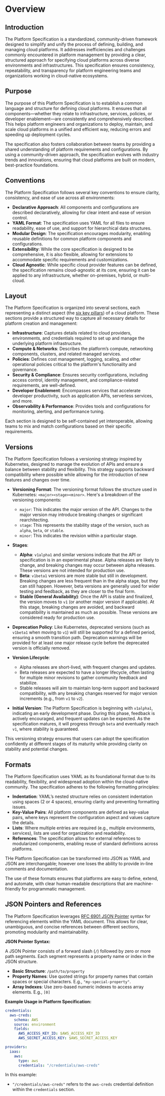 # Overview

## Introduction

The Platform Specification is a standardized, community-driven framework designed to simplify and unify the process of defining, building, and managing cloud platforms. It addresses inefficiencies and challenges commonly encountered in platform management by providing a clear, structured approach for specifying cloud platforms across diverse environments and infrastructures. This specification ensures consistency, repeatability, and transparency for platform engineering teams and organizations working in cloud-native ecosystems.

## Purpose

The purpose of this Platform Specification is to establish a common language and structure for defining cloud platforms. It ensures that all components—whether they relate to infrastructure, services, policies, or developer enablement—are consistently and comprehensively described. This helps platform engineers and organizations to deploy, maintain, and scale cloud platforms in a unified and efficient way, reducing errors and speeding up deployment cycles.

The specification also fosters collaboration between teams by providing a shared understanding of platform requirements and configurations. By using a community-driven approach, the specification evolves with industry trends and innovations, ensuring that cloud platforms are built on modern, best-practice foundations.

## Conventions

The Platform Specification follows several key conventions to ensure clarity, consistency, and ease of use across all environments:

- **Declarative Approach**: All components and configurations are described declaratively, allowing for clear intent and ease of version control.
- **YAML Format**: The specification uses YAML for all files to ensure readability, ease of use, and support for hierarchical data structures.
- **Modular Design**: The specification encourages modularity, enabling reusable definitions for common platform components and configurations.
- **Extensibility**: While the core specification is designed to be comprehensive, it is also flexible, allowing for extensions to accommodate specific requirements and customizations.
- **Cloud Agnostic**: While specific cloud provider features can be defined, the specification remains cloud-agnostic at its core, ensuring it can be applied to any infrastructure, whether on-premises, hybrid, or multi-cloud.

## Layout

The Platform Specification is organized into several sections, each representing a distinct aspect (the [six key pillars](../background/key-pillars)) of a cloud platform. These sections provide a structured way to capture all necessary details for platform creation and management:

- **Infrastructure**: Captures details related to cloud providers, environments, and credentials required to set up and manage the underlying platform infrastructure.
- **Compute & Networks**: Describes the platform’s compute, networking components, clusters, and related managed services.
- **Policies**: Defines cost management, logging, scaling, and other operational policies critical to the platform's functionality and governance.
- **Security & Compliance**: Ensures security configurations, including access control, identity management, and compliance-related requirements, are well-defined.
- **Developer Enablement**: Encompasses services that accelerate developer productivity, such as application APIs, serverless services, and more.
- **Observability & Performance**: Provides tools and configurations for monitoring, alerting, and performance tuning.

Each section is designed to be self-contained yet interoperable, allowing teams to mix and match configurations based on their specific requirements.

## Versions

The Platform Specification follows a versioning strategy inspired by Kubernetes, designed to manage the evolution of APIs and ensure a balance between stability and flexibility. This strategy supports backward compatibility where possible while allowing for the introduction of new features and changes over time.

- **Versioning Format**: The versioning format follows the structure used in Kubernetes: `<major><stage><minor>`. Here's a breakdown of the versioning components:

  - `major`: This indicates the major version of the API. Changes to the major version may introduce breaking changes or significant rearchitecting.
  - `stage`: This represents the stability stage of the version, such as `alpha`, `beta`, or `stable`.
  - `minor`: This indicates the revision within a particular stage.

- **Stages**:
  - **Alpha**: `v1alpha1` and similar versions indicate that the API or specification is in an experimental phase. Alpha releases are likely to change, and breaking changes may occur between alpha releases. These versions are not intended for production use.
  - **Beta**: `v1beta1` versions are more stable but still in development. Breaking changes are less frequent than in the alpha stage, but they can still happen. However, beta versions are generally used for wider testing and feedback, as they are closer to the final form.
  - **Stable (General Availability)**: Once the API is stable and finalized, the version moves to `v1` (or another major version if applicable). At this stage, breaking changes are avoided, and backward compatibility is maintained as much as possible. These versions are considered ready for production use.

- **Deprecation Policy**: Like Kubernetes, deprecated versions (such as `v1beta1` when moving to `v1`) will still be supported for a defined period, ensuring a smooth transition path. Deprecation warnings will be provided for at least one major release cycle before the deprecated version is officially removed.

- **Version Lifecycle**:
  - Alpha releases are short-lived, with frequent changes and updates.
  - Beta releases are expected to have a longer lifecycle, often lasting for multiple minor revisions to gather community feedback and stabilize.
  - Stable releases will aim to maintain long-term support and backward compatibility, with any breaking changes reserved for major version increments (e.g., from `v1` to `v2`).

- **Initial Version**: The Platform Specification is beginning with `v1alpha1`, indicating an early development phase. During this phase, feedback is actively encouraged, and frequent updates can be expected. As the specification matures, it will progress through `beta` and eventually reach `v1`, where stability is guaranteed.

This versioning strategy ensures that users can adopt the specification confidently at different stages of its maturity while providing clarity on stability and potential changes.

## Formats

The Platform Specification uses YAML as its foundational format due to its readability, flexibility, and widespread adoption within the cloud-native community. The specification adheres to the following formatting principles:

- **Indentation**: YAML’s nested structure relies on consistent indentation using spaces (2 or 4 spaces), ensuring clarity and preventing formatting issues.
- **Key-Value Pairs**: All platform components are defined as key-value pairs, where keys represent the configuration aspect and values capture the details.
- **Lists**: Where multiple entries are required (e.g., multiple environments, services), lists are used for organization and readability.
- **References**: The specification allows for external references to modularized components, enabling reuse of standard definitions across platforms.

THe Platform Specification can be transformed into JSON as YAML and JSON are interchangable; however one loses the ability to provide in-line comments and documentation.

The use of these formats ensures that platforms are easy to define, extend, and automate, with clear human-readable descriptions that are machine-friendly for programmatic management.

## JSON Pointers and References

The Platform Specification leverages [RFC 6901 JSON Pointer](https://datatracker.ietf.org/doc/html/rfc6901) syntax for referencing elements within the YAML document. This allows for clear, unambiguous, and concise references between different sections, promoting modularity and maintainability.


**JSON Pointer Syntax:**

A JSON Pointer consists of a forward slash (`/`) followed by zero or more path segments. Each segment represents a property name or index in the JSON structure. 

* **Basic Structure**: `/path/to/property`
* **Property Names**: Use quoted strings for property names that contain spaces or special characters.  E.g., `"my-special-property"`.
* **Array Indexes**:  Use zero-based numeric indexes to access array elements. E.g., `[0]`

**Example Usage in Platform Specification:**

```yaml
credentials:
  aws-creds:
    schema: AWS
    source: environment
    fields:
      AWS_ACCESS_KEY_ID: $AWS_ACCESS_KEY_ID
      AWS_SECRET_ACCESS_KEY: $AWS_SECRET_ACCESS_KEY

providers:
  iaas:
    aws:
      type: aws
      credentials: "/credentials/aws-creds"
```

In this example:

* `"/credentials/aws-creds"` refers to the `aws-creds` credential definition within the `credentials` section.

